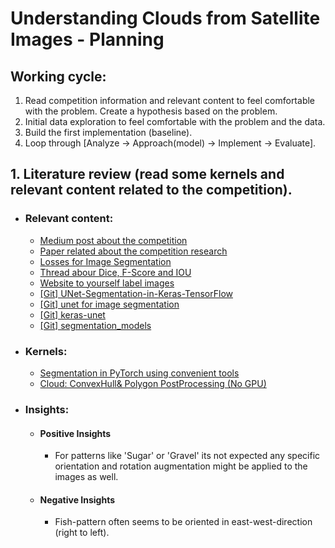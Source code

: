 # Understanding Clouds from Satellite Images - Planning
 
## Working cycle:
1. Read competition information and relevant content to feel comfortable with the problem. Create a hypothesis based on the problem.
2. Initial data exploration to feel comfortable with the problem and the data.
3. Build the first implementation (baseline).
4. Loop through [Analyze -> Approach(model) -> Implement -> Evaluate].

## 1. Literature review (read some kernels and relevant content related to the competition).
- ### Relevant content:
  - [Medium post about the competition](https://towardsdatascience.com/sugar-flower-fish-or-gravel-now-a-kaggle-competition-8d2b6b3b118)
  - [Paper related about the competition research](https://arxiv.org/pdf/1906.01906.pdf)
  - [Losses for Image Segmentation](https://lars76.github.io/neural-networks/object-detection/losses-for-segmentation/)
  - [Thread abour Dice, F-Score and IOU](https://stats.stackexchange.com/questions/273537/f1-dice-score-vs-iou)
  - [Website to yourself label images](https://www.zooniverse.org/projects/raspstephan/sugar-flower-fish-or-gravel/classify)
  - [[Git] UNet-Segmentation-in-Keras-TensorFlow](https://github.com/nikhilroxtomar/UNet-Segmentation-in-Keras-TensorFlow/blob/master/unet-segmentation.ipynb)
  - [[Git] unet for image segmentation](https://github.com/zhixuhao/unet)
  - [[Git] keras-unet](https://github.com/karolzak/keras-unet)
  - [[Git] segmentation_models](https://github.com/qubvel/segmentation_models)

- ### Kernels:
  - [Segmentation in PyTorch using convenient tools](https://www.kaggle.com/artgor/segmentation-in-pytorch-using-convenient-tools)
  - [Cloud: ConvexHull& Polygon PostProcessing (No GPU)](https://www.kaggle.com/ratthachat/cloud-convexhull-polygon-postprocessing-no-gpu)
 
- ### Insights:
  - #### Positive Insights
    - For patterns like 'Sugar' or 'Gravel' its not expected any specific orientation and rotation augmentation might be applied to the images as well.
  - #### Negative Insights
    - Fish-pattern often seems to be oriented in east-west-direction (right to left).
